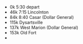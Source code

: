 - 0k 5:30 depart
- 46k 7:15 Lincolnton
- 84k 8:40 Casar (Dollar General)
- 115k Dysartsville
- 137k West Marion (Dollar General)
- 153k Old Fort
- 